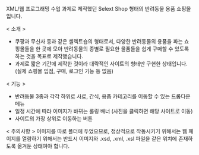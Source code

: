 XML/웹 프로그래밍 수업 과제로 제작했던 Selext Shop 형태의 반려동물 용품 쇼핑몰입니다. 

< 소개 >
- 쿠팡과 무신사 등과 같은 셀렉트숍의 형태로서, 다양한 반려동물의 용품을 파는 쇼핑몰들을 한 곳에 모아 반려동물의 종별로 필요한 물품들을 쉽게 구매할 수 있도록 하는 것을 목표로 제작했습니다.
- 과제로 짧은 기간에 제작한 것이라 대략적인 사이트의 형태만 구현한 상태입니다. (실제 쇼핑몰 입점, 구매, 로그인 기능 등 없음)

< 기능 >
- 반려동물 3종과 각각 하위로 사료, 간식, 용품 카테고리를 이동할 수 있는 드롭다운 메뉴
- 일정 시간에 따라 이미지가 바뀌는 롤링 배너 (사진을 클릭하면 해당 사이트로 이동)
- 사이트의 가장 상위로 이동하는 버튼

< 주의사항 >
이미지를 따로 폴더에 두었으므로, 정상적으로 작동시키기 위해서는 웹 페이지를 열람하기 위해서는 반드시 이미지와 .xsd, .xml, .xsl 파일을 같은 위치에 존재하도록 옮겨둔 상태여야 합니다.
